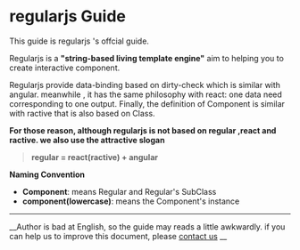 # regularjs Guide



This guide is regularjs 's offcial guide. 


Regularjs is a __"string-based living template engine"__ aim to helping you to create interactive component. 

Regularjs provide data-binding based on dirty-check which is similar with angular. meanwhile , it has the same philosophy with react: one data need corresponding to one output. Finally, the definition of Component is similar with ractive that is also based on Class.

__For those reason, although regularjs is not based on regular ,react and ractive. we also use the attractive slogan__


> __regular = react(ractive) + angular__






__Naming Convention__
* __Component__: means Regular and Regular's SubClass
* __component(lowercase)__:  means the Component's instance




-----------------

 __Author is bad at English, so the guide may reads a little  awkwardly. if you can help us to improve this document, please [contact us](mailto:87399126@163.com) __







